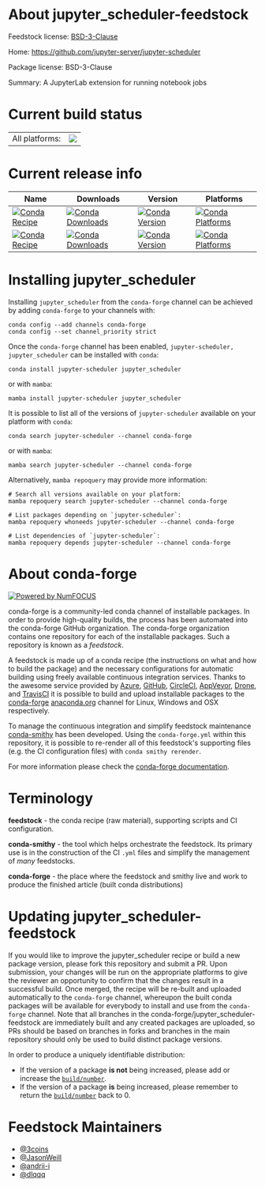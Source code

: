 About jupyter_scheduler-feedstock
=================================

Feedstock license: [BSD-3-Clause](https://github.com/conda-forge/jupyter_scheduler-feedstock/blob/main/LICENSE.txt)

Home: https://github.com/jupyter-server/jupyter-scheduler

Package license: BSD-3-Clause

Summary: A JupyterLab extension for running notebook jobs

Current build status
====================


<table><tr><td>All platforms:</td>
    <td>
      <a href="https://dev.azure.com/conda-forge/feedstock-builds/_build/latest?definitionId=20400&branchName=main">
        <img src="https://dev.azure.com/conda-forge/feedstock-builds/_apis/build/status/jupyter_scheduler-feedstock?branchName=main">
      </a>
    </td>
  </tr>
</table>

Current release info
====================

| Name | Downloads | Version | Platforms |
| --- | --- | --- | --- |
| [![Conda Recipe](https://img.shields.io/badge/recipe-jupyter--scheduler-green.svg)](https://anaconda.org/conda-forge/jupyter-scheduler) | [![Conda Downloads](https://img.shields.io/conda/dn/conda-forge/jupyter-scheduler.svg)](https://anaconda.org/conda-forge/jupyter-scheduler) | [![Conda Version](https://img.shields.io/conda/vn/conda-forge/jupyter-scheduler.svg)](https://anaconda.org/conda-forge/jupyter-scheduler) | [![Conda Platforms](https://img.shields.io/conda/pn/conda-forge/jupyter-scheduler.svg)](https://anaconda.org/conda-forge/jupyter-scheduler) |
| [![Conda Recipe](https://img.shields.io/badge/recipe-jupyter_scheduler-green.svg)](https://anaconda.org/conda-forge/jupyter_scheduler) | [![Conda Downloads](https://img.shields.io/conda/dn/conda-forge/jupyter_scheduler.svg)](https://anaconda.org/conda-forge/jupyter_scheduler) | [![Conda Version](https://img.shields.io/conda/vn/conda-forge/jupyter_scheduler.svg)](https://anaconda.org/conda-forge/jupyter_scheduler) | [![Conda Platforms](https://img.shields.io/conda/pn/conda-forge/jupyter_scheduler.svg)](https://anaconda.org/conda-forge/jupyter_scheduler) |

Installing jupyter_scheduler
============================

Installing `jupyter_scheduler` from the `conda-forge` channel can be achieved by adding `conda-forge` to your channels with:

```
conda config --add channels conda-forge
conda config --set channel_priority strict
```

Once the `conda-forge` channel has been enabled, `jupyter-scheduler, jupyter_scheduler` can be installed with `conda`:

```
conda install jupyter-scheduler jupyter_scheduler
```

or with `mamba`:

```
mamba install jupyter-scheduler jupyter_scheduler
```

It is possible to list all of the versions of `jupyter-scheduler` available on your platform with `conda`:

```
conda search jupyter-scheduler --channel conda-forge
```

or with `mamba`:

```
mamba search jupyter-scheduler --channel conda-forge
```

Alternatively, `mamba repoquery` may provide more information:

```
# Search all versions available on your platform:
mamba repoquery search jupyter-scheduler --channel conda-forge

# List packages depending on `jupyter-scheduler`:
mamba repoquery whoneeds jupyter-scheduler --channel conda-forge

# List dependencies of `jupyter-scheduler`:
mamba repoquery depends jupyter-scheduler --channel conda-forge
```


About conda-forge
=================

[![Powered by
NumFOCUS](https://img.shields.io/badge/powered%20by-NumFOCUS-orange.svg?style=flat&colorA=E1523D&colorB=007D8A)](https://numfocus.org)

conda-forge is a community-led conda channel of installable packages.
In order to provide high-quality builds, the process has been automated into the
conda-forge GitHub organization. The conda-forge organization contains one repository
for each of the installable packages. Such a repository is known as a *feedstock*.

A feedstock is made up of a conda recipe (the instructions on what and how to build
the package) and the necessary configurations for automatic building using freely
available continuous integration services. Thanks to the awesome service provided by
[Azure](https://azure.microsoft.com/en-us/services/devops/), [GitHub](https://github.com/),
[CircleCI](https://circleci.com/), [AppVeyor](https://www.appveyor.com/),
[Drone](https://cloud.drone.io/welcome), and [TravisCI](https://travis-ci.com/)
it is possible to build and upload installable packages to the
[conda-forge](https://anaconda.org/conda-forge) [anaconda.org](https://anaconda.org/)
channel for Linux, Windows and OSX respectively.

To manage the continuous integration and simplify feedstock maintenance
[conda-smithy](https://github.com/conda-forge/conda-smithy) has been developed.
Using the ``conda-forge.yml`` within this repository, it is possible to re-render all of
this feedstock's supporting files (e.g. the CI configuration files) with ``conda smithy rerender``.

For more information please check the [conda-forge documentation](https://conda-forge.org/docs/).

Terminology
===========

**feedstock** - the conda recipe (raw material), supporting scripts and CI configuration.

**conda-smithy** - the tool which helps orchestrate the feedstock.
                   Its primary use is in the construction of the CI ``.yml`` files
                   and simplify the management of *many* feedstocks.

**conda-forge** - the place where the feedstock and smithy live and work to
                  produce the finished article (built conda distributions)


Updating jupyter_scheduler-feedstock
====================================

If you would like to improve the jupyter_scheduler recipe or build a new
package version, please fork this repository and submit a PR. Upon submission,
your changes will be run on the appropriate platforms to give the reviewer an
opportunity to confirm that the changes result in a successful build. Once
merged, the recipe will be re-built and uploaded automatically to the
`conda-forge` channel, whereupon the built conda packages will be available for
everybody to install and use from the `conda-forge` channel.
Note that all branches in the conda-forge/jupyter_scheduler-feedstock are
immediately built and any created packages are uploaded, so PRs should be based
on branches in forks and branches in the main repository should only be used to
build distinct package versions.

In order to produce a uniquely identifiable distribution:
 * If the version of a package **is not** being increased, please add or increase
   the [``build/number``](https://docs.conda.io/projects/conda-build/en/latest/resources/define-metadata.html#build-number-and-string).
 * If the version of a package **is** being increased, please remember to return
   the [``build/number``](https://docs.conda.io/projects/conda-build/en/latest/resources/define-metadata.html#build-number-and-string)
   back to 0.

Feedstock Maintainers
=====================

* [@3coins](https://github.com/3coins/)
* [@JasonWeill](https://github.com/JasonWeill/)
* [@andrii-i](https://github.com/andrii-i/)
* [@dlqqq](https://github.com/dlqqq/)

